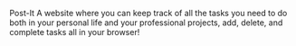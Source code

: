 Post-It
A website where you can keep track of all the tasks you need to do both in your personal life and your professional projects, add, delete, and complete tasks all in your browser!